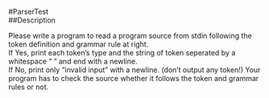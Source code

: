    #ParserTest  
##Description

Please write a program to read a program source from stdin following the token definition 
and grammar rule at right.  
If Yes, print each token’s type and the string of token seperated by a whitespace “ ” and 
end with a newline.   
If No, print only “invalid input” with a newline. (don’t output any token!)
Your program has to check the source whether it follows the token and grammar rules or 
not.  
